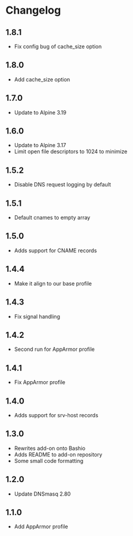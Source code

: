 # Changelog

## 1.8.1

- Fix config bug of cache_size option

## 1.8.0

- Add cache_size option

## 1.7.0

- Update to Alpine 3.19

## 1.6.0

- Update to Alpine 3.17
- Limit open file descriptors to 1024 to minimize

## 1.5.2

- Disable DNS request logging by default

## 1.5.1

- Default cnames to empty array

## 1.5.0

- Adds support for CNAME records

## 1.4.4

- Make it align to our base profile

## 1.4.3

- Fix signal handling

## 1.4.2

- Second run for AppArmor profile

## 1.4.1

- Fix AppArmor profile

## 1.4.0

- Adds support for srv-host records

## 1.3.0

- Rewrites add-on onto Bashio
- Adds README to add-on repository
- Some small code formatting

## 1.2.0

- Update DNSmasq 2.80

## 1.1.0

- Add AppArmor profile
